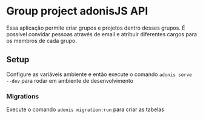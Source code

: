 # Group project adonisJS API

Essa aplicação permite criar grupos e projetos dentro desses grupos. É possível convidar pessoas através de email e atribuir diferentes cargos para os membros de cada grupo.

## Setup

Configure as variáveis ambiente e então execute o comando `adonis serve --dev` para rodar em ambiente de desenvolvimento

### Migrations

Execute o comando `adonis migration:run` para criar as tabelas
